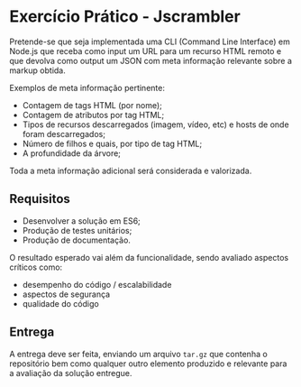 Exercício Prático - Jscrambler
==============================

Pretende-se que seja implementada uma CLI (Command Line Interface) em Node.js que
receba como input um URL para um recurso HTML remoto e que devolva como output
um JSON com meta informação relevante sobre a markup obtida.

Exemplos de meta informação pertinente:

* Contagem de tags HTML (por nome);
* Contagem de atributos por tag HTML;
* Tipos de recursos descarregados (imagem, vídeo, etc) e hosts de onde foram
  descarregados;
* Número de filhos e quais, por tipo de tag HTML;
* A profundidade da árvore;

Toda a meta informação adicional será considerada e valorizada.

## Requisitos

- Desenvolver a solução em ES6;
- Produção de testes unitários;
- Produção de documentação.

O resultado esperado vai além da funcionalidade, sendo avaliado aspectos críticos como:

* desempenho do código / escalabilidade
* aspectos de segurança
* qualidade do código

## Entrega

A entrega deve ser feita, enviando um arquivo `tar.gz` que contenha o
repositório bem como qualquer outro elemento produzido e relevante para a
avaliação da solução entregue.
